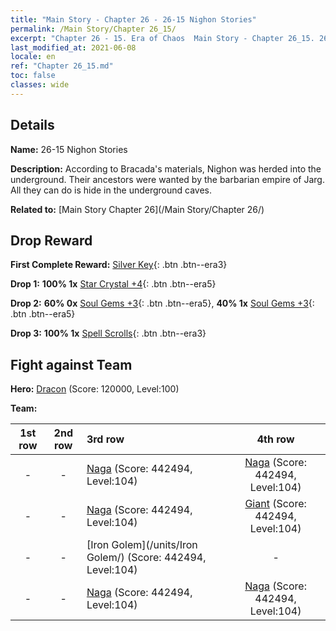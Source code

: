 ```yaml
---
title: "Main Story - Chapter 26 - 26-15 Nighon Stories"
permalink: /Main Story/Chapter 26_15/
excerpt: "Chapter 26 - 15. Era of Chaos  Main Story - Chapter 26_15. 26-15 Nighon Stories"
last_modified_at: 2021-06-08
locale: en
ref: "Chapter 26_15.md"
toc: false
classes: wide
---
```


## Details

 **Name:** 26-15 Nighon Stories

 **Description:** According to Bracada's materials, Nighon was herded into the underground. Their ancestors were wanted by the barbarian empire of Jarg. All they can do is hide in the underground caves.

 **Related to:** [Main Story Chapter 26](/Main Story/Chapter 26/)

## Drop Reward

 **First Complete Reward:** [Silver Key](/Items/con_693/){: .btn .btn--era3}

 **Drop 1:** **100% 1x** [Star Crystal +4](/Items/mat_94/){: .btn .btn--era5}

 **Drop 2:** **60% 0x** [Soul Gems +3](/Items/mat_86/){: .btn .btn--era5}, **40% 1x** [Soul Gems +3](/Items/mat_86/){: .btn .btn--era5}

 **Drop 3:** **100% 1x** [Spell Scrolls](/Items/con_694/){: .btn .btn--era3}


## Fight against Team
 **Hero:** [Dracon](/heroes/Dracon/) (Score: 120000, Level:100)

 **Team:**


  | 1st row | 2nd row | 3rd row | 4th row |
  |:----:|:----:|:----|:----:|
  | - | - | [Naga](/units/Naga/) (Score: 442494, Level:104)  | [Naga](/units/Naga/) (Score: 442494, Level:104)  |
  | - | - | [Naga](/units/Naga/) (Score: 442494, Level:104)  | [Giant](/units/Giant/) (Score: 442494, Level:104)  |
  | - | - | [Iron Golem](/units/Iron Golem/) (Score: 442494, Level:104)  | - |
  | - | - | [Naga](/units/Naga/) (Score: 442494, Level:104)  | [Naga](/units/Naga/) (Score: 442494, Level:104)  |


